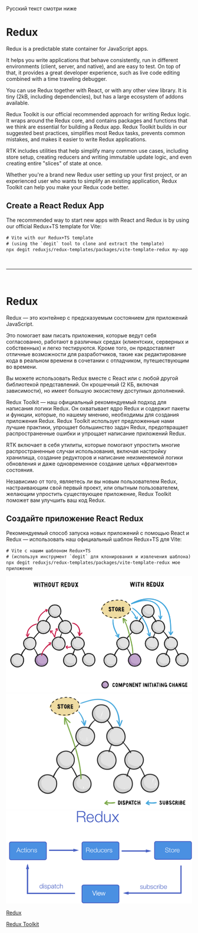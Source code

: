 Русский текст смотри ниже

# Redux

Redux is a predictable state container for JavaScript apps.

It helps you write applications that behave consistently, run in different environments (client, server, and native), and are easy to test. On top of that, it provides a great developer experience, such as live code editing combined with a time traveling debugger.

You can use Redux together with React, or with any other view library. It is tiny (2kB, including dependencies), but has a large ecosystem of addons available.

Redux Toolkit is our official recommended approach for writing Redux logic. It wraps around the Redux core, and contains packages and functions that we think are essential for building a Redux app. Redux Toolkit builds in our suggested best practices, simplifies most Redux tasks, prevents common mistakes, and makes it easier to write Redux applications.

RTK includes utilities that help simplify many common use cases, including store setup, creating reducers and writing immutable update logic, and even creating entire "slices" of state at once.

Whether you're a brand new Redux user setting up your first project, or an experienced user who wants to simplify an existing application, Redux Toolkit can help you make your Redux code better.

## Create a React Redux App

The recommended way to start new apps with React and Redux is by using our official Redux+TS template for Vite:

```
# Vite with our Redux+TS template
# (using the `degit` tool to clone and extract the template)
npx degit reduxjs/redux-templates/packages/vite-template-redux my-app
```

<br/><hr/><br/>

# Redux

Redux — это контейнер с предсказуемым состоянием для приложений JavaScript.

Это помогает вам писать приложения, которые ведут себя согласованно, работают в различных средах (клиентских, серверных и собственных) и легко тестируются. Кроме того, он предоставляет отличные возможности для разработчиков, такие как редактирование кода в реальном времени в сочетании с отладчиком, путешествующим во времени.

Вы можете использовать Redux вместе с React или с любой другой библиотекой представлений. Он крошечный (2 КБ, включая зависимости), но имеет большую экосистему доступных дополнений.

Redux Toolkit — наш официальный рекомендуемый подход для написания логики Redux. Он охватывает ядро Redux и содержит пакеты и функции, которые, по нашему мнению, необходимы для создания приложения Redux. Redux Toolkit использует предложенные нами лучшие практики, упрощает большинство задач Redux, предотвращает распространенные ошибки и упрощает написание приложений Redux.

RTK включает в себя утилиты, которые помогают упростить многие распространенные случаи использования, включая настройку хранилища, создание редукторов и написание неизменяемой логики обновления и даже одновременное создание целых «фрагментов» состояния.

Независимо от того, являетесь ли вы новым пользователем Redux, настраивающим свой первый проект, или опытным пользователем, желающим упростить существующее приложение, Redux Toolkit поможет вам улучшить ваш код Redux.

## Создайте приложение React Redux

Рекомендуемый способ запуска новых приложений с помощью React и Redux — использовать наш официальный шаблон Redux+TS для Vite:

```
# Vite с нашим шаблоном Redux+TS
# (используя инструмент `degit` для клонирования и извлечения шаблона)
npx degit reduxjs/redux-templates/packages/vite-template-redux мое приложение
```


<img src="https://github.com/ait-tr/cohort34.1/blob/main/front_end/lesson_34/reduxVSreact.png?raw=true" alt="redux vs react"/>

<img src="https://github.com/ait-tr/cohort34.1/blob/main/front_end/lesson_34/reduxVSreact.svg?raw=true" alt="redux"/>

<img src="https://github.com/ait-tr/cohort34.1/blob/main/front_end/lesson_34/redux1.png?raw=true" alt="redux"/>

<a href="https://redux.js.org/" target="_blank">Redux</a>


<a href="https://redux-toolkit.js.org/" target="_blank">Redux Toolkit</a>